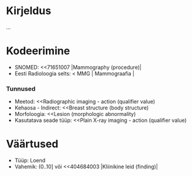 # Kirjeldus
...

# Kodeerimine
- SNOMED: <<71651007 |Mammography (procedure)|
- Eesti Radioloogia selts: < MMG | Mammograafia |

### Tunnused
- Meetod: <<Radiographic imaging - action (qualifier value)
- Kehaosa - Indirect: <<Breast structure (body structure)
- Morfoloogia: <<Lesion (morphologic abnormality)
- Kasutatava seade tüüp: <<Plain X-ray imaging - action (qualifier value)

# Väärtused
- Tüüp: Loend
- Vahemik: (0..10] või <<404684003 |Kliinikine leid (finding)|